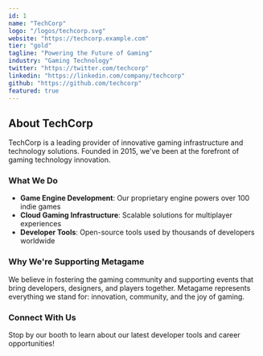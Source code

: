 ```yaml
---
id: 1
name: "TechCorp"
logo: "/logos/techcorp.svg"
website: "https://techcorp.example.com"
tier: "gold"
tagline: "Powering the Future of Gaming"
industry: "Gaming Technology"
twitter: "https://twitter.com/techcorp"
linkedin: "https://linkedin.com/company/techcorp"
github: "https://github.com/techcorp"
featured: true
---
```


## About TechCorp

TechCorp is a leading provider of innovative gaming infrastructure and technology solutions. Founded in 2015, we've been at the forefront of gaming technology innovation.

### What We Do

- **Game Engine Development**: Our proprietary engine powers over 100 indie games
- **Cloud Gaming Infrastructure**: Scalable solutions for multiplayer experiences
- **Developer Tools**: Open-source tools used by thousands of developers worldwide

### Why We're Supporting Metagame

We believe in fostering the gaming community and supporting events that bring developers, designers, and players together. Metagame represents everything we stand for: innovation, community, and the joy of gaming.

### Connect With Us

Stop by our booth to learn about our latest developer tools and career opportunities! 